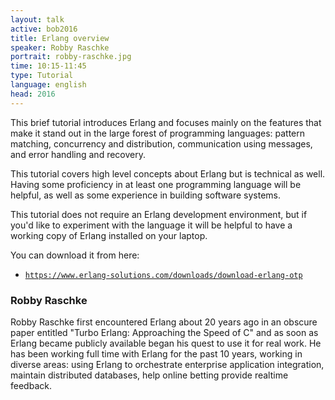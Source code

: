 ```yaml
---
layout: talk
active: bob2016
title: Erlang overview
speaker: Robby Raschke
portrait: robby-raschke.jpg
time: 10:15-11:45
type: Tutorial
language: english
head: 2016
---
```


This brief tutorial introduces Erlang and focuses mainly on the
features that make it stand out in the large forest of programming
languages: pattern matching, concurrency and distribution,
communication using messages, and error handling and recovery.

This tutorial covers high level concepts about Erlang but is
technical as well. Having some proficiency in at least one
programming language will be helpful, as well as some experience in
building software systems.

This tutorial does not require an Erlang development environment,
but if you'd like to experiment with the language it will be helpful
to have a working copy of Erlang installed on your laptop.

You can download it from here:

- [`https://www.erlang-solutions.com/downloads/download-erlang-otp`](https://www.erlang-solutions.com/downloads/download-erlang-otp)

### Robby Raschke

Robby Raschke first encountered Erlang about 20 years ago in an
obscure paper entitled "Turbo Erlang: Approaching the Speed of C"
and as soon as Erlang became publicly available began his quest to
use it for real work. He has been working full time with Erlang for
the past 10 years, working in diverse areas: using Erlang to
orchestrate enterprise application integration, maintain distributed
databases, help online betting provide realtime feedback.
